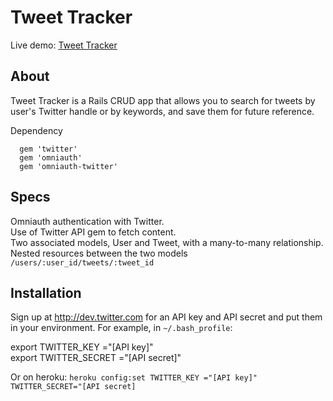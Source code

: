 # Tweet Tracker

Live demo: [Tweet Tracker](http://socialtrackr.herokuapp.com)

## About
Tweet Tracker is a Rails CRUD app that allows you to search for tweets by user's Twitter handle or by keywords, and save them for future reference.

Dependency
```
  gem 'twitter'
  gem 'omniauth'
  gem 'omniauth-twitter'
```

## Specs
   Omniauth authentication with Twitter.  
   Use of Twitter API gem to fetch content.  
   Two associated models, User and Tweet, with a many-to-many relationship.  
   Nested resources between the two models `/users/:user_id/tweets/:tweet_id`  

## Installation
Sign up at http://dev.twitter.com for an API key and API secret and put them in your environment. For example, in `~/.bash_profile`:

   export TWITTER_KEY    ="[API key]"  
   export TWITTER_SECRET ="[API secret]"  

Or on heroku:
`heroku config:set TWITTER_KEY ="[API key]" TWITTER_SECRET="[API secret]`
